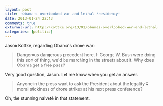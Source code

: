 ```yaml
---
layout: post
title: "Obama's overlooked war and lethal Presidency"
date: 2013-01-24 22:43
comments: true
external-url: http://kottke.org/13/01/obamas-overlooked-war-and-lethal-presidency
categories: [politics]
---
```


Jason Kottke, regarding Obama's drone war:

> Dangerous dangerous precedent here. If George W. Bush were doing this sort of thing, we'd be marching in the streets about it. Why does Obama get a free pass? 

Very good question, Jason. Let me know when you get an answer.

> Anyone in the press want to ask the President about the legality & moral stickiness of drone strikes at his next press conference?

Oh, the stunning naiveté in that statement.